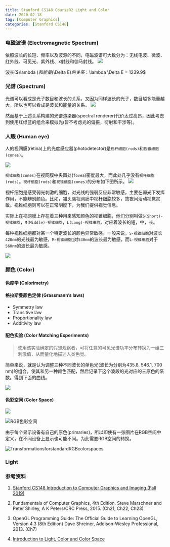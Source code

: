 ```yaml
---
title: Stanford CS148 Course02 Light and Color
date: 2020-02-18
tag: [Computer Graphics]
categories: [Stanford CS148]
---
```


### 电磁波谱 (Electromagnetic Spectrum)

依照波长的长短、频率以及波源的不同，电磁波谱可大致分为：无线电波、微波、红外线、可见光、紫外线、x射线和伽马射线。
![](/images/stcg/electro.png)

波长($\lambda $)和能量($\Delta E$)的关系：$\lambda \Delta E = 1239.9$

### 光谱 (Spectrum)
光谱可以看成是光子数目和波长的关系，又因为同样波长的光子，数目越多能量越大，所以也可以看成是波长和能量的关系。
![](/images/stcg/dayavgspectrum.jpg)

然而基于上述关系构建的光谱渲染器(spectral renderer)代价太过高昂，因此考虑到使用红绿蓝的组合来模拟光(暂不考虑光的偏振，衍射和干涉等)。


### 人眼 (Human eye)

人的视网膜(retina)上的光度感应器(photodetector)是`视杆细胞(rods)`和`视锥细胞(cones)`。

![](/images/stcg/retina.jpeg)

`视锥细胞(cones)`在视网膜中央凹处(`fovea`)密度最大，而此处几乎没有`视杆细胞(rods)`。`视杆细胞(rods)`和`视锥细胞(cones)`的分布如下图所示。
![](/images/stcg/rc.jpeg)

视杆细胞是感受弱光刺激的细胞，对光线的强弱反应非常敏感，主要在弱光下发挥作用，不能辨别颜色。比如，猫头鹰视网膜中视杆细胞较多，故夜间活动视觉灵敏。视锥细胞则可以在正常明度下，为我们提供视觉信息。

实际上在视网膜上存在着三种用来感知颜色的视锥细胞，他们分别叫做`S(Short)-视锥细胞`，`M(Middle)-视锥细胞`，`L(Long)-视锥细胞`，对应着波长的短，中，长。

每种视锥细胞都对某一个特定波长的颜色异常敏感。一般来说，`S-视锥细胞`对波长`420nm`的光线最为敏感，`M-视锥细胞`对`530nm`的波长最为敏感，而`L-视锥细胞`对于`560nm`的波长最为敏感。

![](/images/stcg/conesrespond.jpg)



### 颜色 (Color)

#### 色度学 (Colorimetry)


#### 格拉斯曼颜色定律 (Grassmann’s laws)

- Symmetry law
- Transitive law
- Proportionality law
- Additivity law


#### 配色实验 (Color Matching Experiments)
> 使用该实验确定的假想观察者，可将任意的可见光谱功率分布转换为一组三刺激值，从而量化地描述人类色觉。

简单来说，就是认为调整三种不同波长的单色光(波长为分别为435.8, 546.1, 700 nm)的组合，使其和另一种颜色匹配，然后记录下这个波段的光对应的三原色的系数。得到下面的曲线。

![](/images/stcg/matchexp.jpg)



#### 色彩空间 (Color Space)

![](/images/stcg/Colorspace.png)



![RGB色彩空间](/images/stcg/rgbcs.png)

由于每个显示设备有自己的原色(primaries)，所以即使有一张图片在RGB空间中定义，在不同设备上显示也可能不同。为此需要RGB空间的转换。


![TransformationsforstandardRGBcolorspaces](/images/stcg/trans.jpg)


### Light



### 参考资料

1. [Stanford CS148 Introduction to Computer Graphics and Imaging (Fall 2019)](http://web.stanford.edu/class/cs148/lectures.html)

2. Fundamentals of Computer Graphics, 4th Edition. 
Steve Marschner and Peter Shirley, A K Peters/CRC Press, 2015. (Ch21, Ch22, Ch23)

3. OpenGL Programming Guide: The Official Guide to Learning OpenGL, Version 4.3 (8th Edition) Dave Shreiner, Addison-Wesley Professional, 2013. (Ch7)

4. [Introduction to Light, Color and Color Space](https://www.scratchapixel.com/lessons/digital-imaging/colors/introduction)